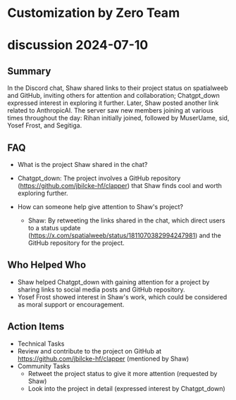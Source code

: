 # Customization by Zero Team

# discussion 2024-07-10

## Summary
 In the Discord chat, Shaw shared links to their project status on spatialweeb and GitHub, inviting others for attention and collaboration; Chatgpt_down expressed interest in exploring it further. Later, Shaw posted another link related to AnthropicAI. The server saw new members joining at various times throughout the day: Rihan initially joined, followed by MuserUame, sid, Yosef Frost, and Segitiga.

## FAQ
 - What is the project Shaw shared in the chat?
  - Chatgpt_down: The project involves a GitHub repository (https://github.com/jbilcke-hf/clapper) that Shaw finds cool and worth exploring further.

- How can someone help give attention to Shaw's project?
  - Shaw: By retweeting the links shared in the chat, which direct users to a status update (https://x.com/spatialweeb/status/1811070382994247981) and the GitHub repository for the project.

## Who Helped Who
 - Shaw helped Chatgpt_down with gaining attention for a project by sharing links to social media posts and GitHub repository.
- Yosef Frost showed interest in Shaw's work, which could be considered as moral support or encouragement.

## Action Items
 - Technical Tasks
  - Review and contribute to the project on GitHub at https://github.com/jbilcke-hf/clapper (mentioned by Shaw)
- Community Tasks
  - Retweet the project status to give it more attention (requested by Shaw)
  - Look into the project in detail (expressed interest by Chatgpt_down)

